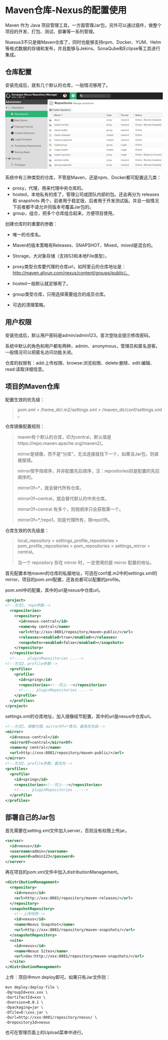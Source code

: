 # Maven仓库-Nexus的配置使用

Maven 作为 Java 项目管理工具，一方面管理Jar包，另外可以通过插件，做整个项目的开发、打包、测试、部署等一系列管理。

Nuexus3不只是做Maven仓库了，同时也能够支持npm、Docker、YUM、Helm等格式数据的存储和发布，并且能够与Jekins、SonaQube和Eclipse等工具进行集成。

## 仓库配置

安装完成后，就有几个默认的仓库，一般情况够用了。

![type](nexus_respository_type.png)

系统中有三种类型的仓库，不管是Maven，还是npm、Docker都可配置这几类：

- proxy，代理，用来代理中央仓库的。
- hosted，本地私有的库了，管理公司或团队内部的包。还会再分为 releases 和 snapshots 两个，前者用于稳定版，后者用于开发测试版。并且一般情况下前者都不请允许同版本号覆盖Jar包的。
- group，组合，把多个仓库组合起来，方便项目使用。

创建仓库时的重要的参数：

- 唯一的仓库名。
- Maven的版本策略有Releases、SNAPSHOT、Mixed，mixed是混合的。
- Storage，大对象存储（支持S3和本地File类型）。

- proxy类型仓库要代理的仓库url，如阿里云的仓库地址是：http://maven.aliyun.com/nexus/content/groups/public/。
- hosted一般默认就足够用了。
- group类型仓库，只用选择需要组合的成员仓库。
- 可选的清理策略。

## 用户权限

安装完成后，默认用户密码是admin/admin123，首次登陆会提示修改密码。

系统中默认的角色和用户都有两种，admin、anonymous，管理员和匿名游客。一般情况可以把匿名访问功能关闭。

仓库的权限有：add:上传权限、browse:浏览权限、delete:删除、edit:编辑、read:读取详细信息。

## 项目的Maven仓库

配置生效的优先级：

> pom.xml > /home_dir/.m2/settings.xml > /maven_dir/conf/settings.xml 。

仓库镜像配置规则：

> maven有个默认的仓库，ID为central，默认值是https://repo.maven.apache.org/maven2/。
>
> mirror是镜像，而不是“分库”，无法连接就找下一个，如果没Jar包，则直接报错。
>
> mirror按字母顺序，并非配置先后顺序，注：repositories则是配置的先后顺序的。
>
> mirrorOf=*，就会替代所有仓库。
>
> mirrorOf=central，就会替代默认的中央仓库。
>
> mirrorOf=central 有多个，则按顺序只会获取第一个。
>
> mirrorOf=*,!repo1，则是代理所有，除repo1外。

仓库生效的优先级是：

> local_repository > settings_profile_repositories > pom_profile_repositories > pom_repositories > settings_mirror > central。
>
> 当一个 repository 存在 mirror 时，一定使用的是 mirror 配置的地址。

首先配置本地maven的仓库的私服地址，可选在conf或.m2中的settings.xml的mirror、项目的pom.xml配置，还各处都可以配置的profile。

pom.xml中的配置，其中的url是nexus中仓库url。

```xml
<project>
<!--方式1，repo参数-->
  <repositories>
    <repository>
      <id>nexus-central</id>
      <name>my central</name>
      <url>http://xxx:8081/repository/maven-public/</url>
      <releases><enabled>true</enabled></releases>
      <snapshots><enabled>false</enabled></snapshots>
    </repository>
  </repositories>
  <!--... pluginRepositories ...-->
<!--方式2，profile参数-->
  <profiles>
    <profile>
      <id>spring</id>
      <repositories><!--同上--></repositories>
      <!--... pluginRepositories ...-->
    </profile>
  </profiles>
</project>
```

settings.xml的仓库地址，加入镜像结节配置，其中的url是nexus中仓库url。

```xml
<!--方式1，镜像代理，mirrorOf=*情况，最高优先级-->
<mirror>
  <id>nexus-central</id>
  <mirrorOf>central</mirrorOf>
  <name>my central</name>
  <url>http://xxx:8081/repository/maven-public/</url>
</mirror>
<!--方式2，profile参数，最优先-->
<profiles>
  <profile>
    <id>spring</id>
    <repositories><!--同上--></repositories>
    <!--... pluginRepositories ...-->
  </profile>
</profiles>
```

## 部署自己的Jar包

首先需要在setting.xml文件加入server，否则没有权限上传jar。

```xml
<server>
  <id>nexus</id>
  <username>admin</username>
  <password>admin123</password>
</server>
```

再在项目的pom.xml文件中加入distributionManagement。

```xml
<distributionManagement>  
  <repository>    
    <id>nexus</id>    
    <url>http://xxx:8081/repository/maven-releases/</url> 
  </repository>  
  <snapshotRepository>  
    <!--上传快照-->  
    <id>nexus</id>    
    <name>Nexus Snapshot</name>    
    <url>http://xxx:8081/repository/maven-snapshots/</url>  
  </snapshotRepository> 
  <site>   
    <id>nexus</id>    
    <name>Nexus Sites</name>   
    <url>dav:http://xxx:8081/repository/maven-snapshots/</url>  
  </site>
</distributionManagement>
```

上传：项目中mvn deploy即可。如果只有Jar文件则：

```shell
mvn deploy:deploy-file \
-DgroupId=xxx.xxx \
-DartifactId=xxx \
-Dversion=0.0.1 \
-Dpackaging=jar \
-Dfile=D:\xxx.jar \
-Durl=http://xxx:8081/repository/nexus/ \
-DrepositoryId=nexus
```

也可在管理页面上的Upload菜单中进行。

